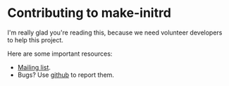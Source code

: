 # Contributing to make-initrd

I'm really glad you're reading this, because we need volunteer developers to
help this project.

Here are some important resources:

* [Mailing list](https://lists.altlinux.org/mailman/listinfo/make-initrd).
* Bugs? Use [github](https://github.com/osboot/make-initrd/issues) to report them.
